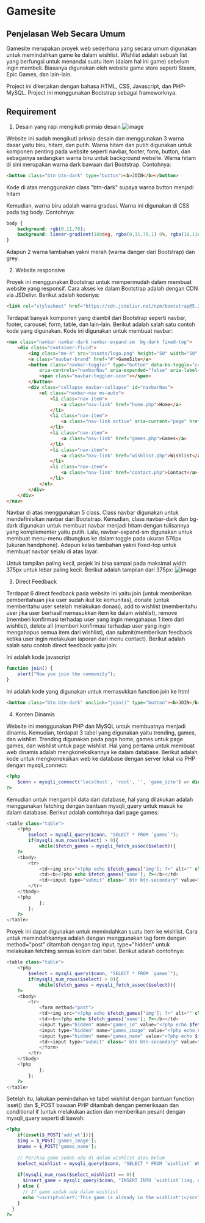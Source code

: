 
# Gamesite
## Penjelasan Web Secara Umum
Gamesite merupakan proyek web sederhana yang secara umum digunakan untuk memindahkan game ke dalam wishlist. Wishlist adalah sebuah list yang berfungsi untuk menandai suatu item (dalam hal ini game) sebelum ingin membeli. Biasanya digunakan oleh website game store seperti Steam, Epic Games, dan lain-lain.

Project ini dikerjakan dengan bahasa HTML, CSS, Javascript, dan PHP-MySQL. Project ini menggunakan Bootstrap sebagai frameworknya.






## Requirement

1. Desain yang rapi mengikuti prinsip desain
    ![image](https://github.com/IsanFaizun/UASPPW1_22-500411-SV-21417_game-wishlist/assets/113765539/242472e8-e446-4fa2-ac82-a86eeff744d5)


Website ini sudah mengikuti prinsip desain dan menggunakan 3 warna dasar yaitu biru, hitam, dan putih. Warna hitam dan putih digunakan untuk komponen penting pada website seperti navbar, footer, form, button, dan sebagainya sedangkan warna biru untuk background website. Warna hitam di sini merupakan warna dark bawaan dari Bootstrap. Contohnya:
```html
<button class="btn btn-dark" type="button"><b>JOIN</b></button>
```
Kode di atas menggunakan class "btn-dark" supaya warna button menjadi hitam

Kemudian, warna biru adalah warna gradasi. Warna ini digunakan di CSS pada tag body. Contohnya:
```css
body {
    background: rgb(0,11,70);
    background: linear-gradient(180deg, rgba(0,11,70,1) 0%, rgba(18,116,167,0.4543067226890757) 100%);
}
```
Adapun 2 warna tambahan yakni merah (warna danger dari Bootstrap) dan grey.

2. Website responsive

Proyek ini menggunakan Bootstrap untuk mempermudah dalam membuat website yang responsif. Cara akses ke dalam Bootstrap adalah dengan CDN via JSDelivr. Berikut adalah kodenya:
```html
<link rel="stylesheet" href="https://cdn.jsdelivr.net/npm/bootstrap@5.2.3/dist/css/bootstrap.min.css" integrity="sha384-rbsA2VBKQhggwzxH7pPCaAqO46MgnOM80zW1RWuH61DGLwZJEdK2Kadq2F9CUG65" crossorigin="anonymous">
```
Terdapat banyak komponen yang diambil dari Bootstrap seperti navbar, footer, carousel, form, table, dan lain-lain. Berikut adalah salah satu contoh kode yang digunakan. Kode ini digunakan untuk membuat navbar:
```html
<nav class="navbar navbar-dark navbar-expand-sm  bg-dark fixed-top">
    <div class="container-fluid">
        <img class="me-4" src="assets/logo.png" height="50" width="50" alt="logo">
        <a class="navbar-brand" href="#">GameSite</a>
        <button class="navbar-toggler" type="button" data-bs-toggle="collapse" data-bs-target="#navbarNav" 
            aria-controls="navbarNav" aria-expanded="false" aria-label="Toggle navigation">
            <span class="navbar-toggler-icon"></span>
        </button>
        <div class="collapse navbar-collapse" id="navbarNav">
            <ul class="navbar-nav ms-auto">
                <li class="nav-item">
                    <a class="nav-link" href="home.php">Home</a>
                </li>
                <li class="nav-item">
                    <a class="nav-link active" aria-current="page" href="about.php">About</a>
                </li>
                <li class="nav-item">
                    <a class="nav-link" href="games.php">Games</a>
                </li>
                <li class="nav-item">
                    <a class="nav-link" href="wishlist.php">Wishlist</a>
                </li>
                <li class="nav-item">
                    <a class="nav-link" href="contact.php">Contact</a>
                </li>
            </ul>
        </div>
    </div>
</nav>
```
Navbar di atas menggunakan 5 class. Class navbar digunakan untuk mendefinisikan navbar dari Bootstrap. Kemudian, class navbar-dark dan bg-dark digunakan untuk membuat navbar menjadi hitam dengan tulisannya yang komplementer yaitu putih. Lalu, navbar-expand-sm digunakan untuk membuat menu-menu dibungkus ke dalam toggle pada ukuran 576px (ukuran handphone). Adapun kelas tambahan yakni fixed-top untuk membuat navbar selalu di atas layar.

Untuk tampilan paling kecil, projek ini bisa sampai pada maksimal width 375px untuk lebar paling kecil. Berikut adalah tampilan dari 375px:
![image](https://github.com/IsanFaizun/UASPPW1_22-500411-SV-21417_game-wishlist/assets/113765539/6a10805b-a9d9-470f-8879-01fa297a9063)


3. Direct Feedback

Terdapat 6 direct feedback pada website ini yaitu join (untuk memberikan pemberitahuan jika user sudah ikut ke komunitas), donate (untuk memberitahu user setelah melakukan donasi), add to wishlist (memberitahu user jika user berhasil memasukkan item ke dalam wishlist), remove (memberi konfirmasi terhadap user yang ingin mengahapus 1 item dari wishlist), delete all (memberi konfirmasi terhadap user yang ingin mengahapus semua item dari wishlist), dan submit(memberikan feedback ketika user ingin melakukan laporan dari menu contact).
Berikut adalah salah satu contoh direct feedback yaitu join:

Ini adalah kode javascript
```javascript
function join() {
    alert("Now you join the community");
}
``` 
Ini adalah kode yang digunakan untuk memasukkan function join ke html
```html
<button class="btn btn-dark" onclick="join()" type="button"><b>JOIN</b></button>
```
4. Konten Dinamis

Website ini menggunakan PHP dan MySQL untuk membuatnya menjadi dinamis. Kemudian, terdapat 3 tabel yang digunakan yaitu trending, games, dan wishlist. Trending digunakan pada page home, games untuk page games, dan wishlist untuk page wishlist. Hal yang pertama untuk membuat web dinamis adalah mengkoneksikannya ke dalam database. Berikut adalah kode untuk mengkoneksikan web ke database dengan server lokal via PHP dengan mysqli_connect:
```php
<?php
    $conn = mysqli_connect('localhost', 'root', '', 'game_site') or die('connection failed')
?>
```
Kemudian untuk mengambil data dari database, hal yang dilakukan adalah menggunakan fetching dengan bantuan mysqli_query untuk masuk ke dalam database. Berikut adalah contohnya dari page games:
```php
<table class="table">
    <?php
        $select = mysqli_query($conn, "SELECT * FROM `games`");
        if(mysqli_num_rows($select) > 0){
            while($fetch_games = mysqli_fetch_assoc($select)){
    ?>
    <tbody>
        <tr>
            <td><img src="<?php echo $fetch_games['img']; ?>" alt="" class="img-fluid" height="80" width="130"></td>
            <td><b><?php echo $fetch_games['name']; ?></b></td>
            <td><input type="submit" class=" btn btn-secondary" value="add to wishlist"></td>
        </tr>
    </tbody>
    <?php
            };
        };
    ?>
</table> 
```
Proyek ini dapat digunakan untuk memindahkan suatu item ke wishlist. Cara untuk memindahkannya adalah dengan menggunakan tag form dengan method="post" ditambah dengan tag input, type="hidden" untuk melakukan fetching semua kolom dari tabel. Berikut adalah contohnya:
```php
<table class="table">
    <?php
        $select = mysqli_query($conn, "SELECT * FROM `games`");
        if(mysqli_num_rows($select) > 0){
            while($fetch_games = mysqli_fetch_assoc($select)){
    ?>
    <tbody>
        <tr>
            <form method="post">
            <td><img src="<?php echo $fetch_games['img']; ?>" alt="" class="img-fluid" height="80" width="130"></td>
            <td><b><?php echo $fetch_games['name']; ?></b></td>
            <input type="hidden" name="games_id" value="<?php echo $fetch_games['id']; ?>">
            <input type="hidden" name="games_image" value="<?php echo $fetch_games['img']; ?>">
            <input type="hidden" name="games_name" value="<?php echo $fetch_games['name']; ?>">
            <td><input type="submit" class=" btn btn-secondary" value="add to wishlist" name="add_to_wishlist"></td>
            </form>
        </tr>
    </tbody>
    <?php
            };
        };
    ?>
</table> 
```
Setelah itu, lakukan pemindahan ke tabel wishlist dengan bantuan function isset() dan $_POST bawaan PHP ditambah dengan pemeriksaan dan conditional if (untuk melakukan action dan memberikan pesan) dengan mysqli_query seperti di bawah:
```php
<?php
    if(isset($_POST['add_wt'])){
    $img = $_POST['games_image'];
    $name = $_POST['games_name'];
  
    // Periksa game sudah ada di dalam wishlist atau belum
    $select_wishlist = mysqli_query($conn, "SELECT * FROM `wishlist` WHERE name = '$name'");
  
    if(mysqli_num_rows($select_wishlist) == 0){
      $insert_game = mysqli_query($conn, "INSERT INTO `wishlist`(img, name) VALUES('$img', '$name')");
    } else {
      // If game sudah ada dalam wishlist
      echo "<script>alert('This game is already in the wishlist')</script>";
    }
  }
?>
```

